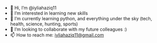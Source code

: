 - 👋 Hi, I’m @iyliahaziq11
- 👀 I’m interested in learning new skills 
- 🌱 I’m currently learning python, and everything under the sky (tech, health, science, hunting, sports)
- 💞️ I’m looking to collaborate with my future colleagues :)
- 📫 How to reach me: iyliahaziq11@gmail.com

<!---
iyliahaziq11/iyliahaziq11 is a ✨ special ✨ repository because its `README.md` (this file) appears on your GitHub profile.
You can click the Preview link to take a look at your changes.
--->
